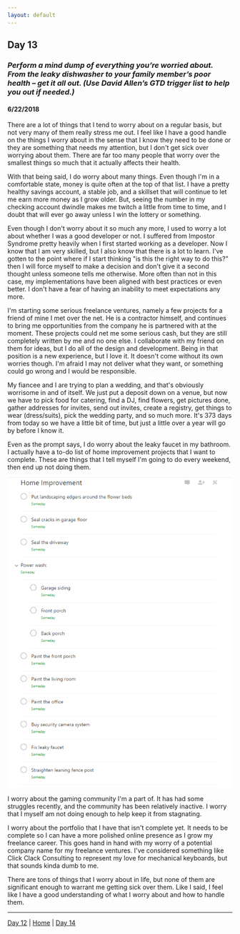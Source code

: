 ```yaml
---
layout: default
---
```


## Day 13
### *Perform a mind dump of everything you’re worried about. From the leaky dishwasher to your family member’s poor health – get it all out. (Use David Allen’s GTD trigger list to help you out if needed.)*
#### 6/22/2018

There are a lot of things that I tend to worry about on a regular basis, but not very many of them really stress me out. I feel like I have a good handle on the things I worry about in the sense that I know they need to be done or they are something that needs my attention, but I don't get sick over worrying about them. There are far too many people that worry over the smallest things so much that it actually affects their health.

With that being said, I do worry about many things. Even though I'm in a comfortable state, money is quite often at the top of that list. I have a pretty healthy savings account, a stable job, and a skillset that will continue to let me earn more money as I grow older. But, seeing the number in my checking account dwindle makes me twitch a little from time to time, and I doubt that will ever go away unless I win the lottery or something.

Even though I don't worry about it so much any more, I used to worry a lot about whether I was a good developer or not. I suffered from Impostor Syndrome pretty heavily when I first started working as a developer. Now I know that I am very skilled, but I also know that there is a lot to learn. I've gotten to the point where if I start thinking "is this the right way to do this?" then I will force myself to make a decision and don't give it a second thought unless someone tells me otherwise. More often than not in this case, my implementations have been aligned with best practices or even better. I don't have a fear of having an inability to meet expectations any more.

I'm starting some serious freelance ventures, namely a few projects for a friend of mine I met over the net. He is a contractor himself, and continues to bring me opportunities from the company he is partnered with at the moment. These projects could net me some serious cash, but they are still completely written by me and no one else. I collaborate with my friend on them for ideas, but I do all of the design and development. Being in that position is a new experience, but I love it. It doesn't come without its own worries though. I'm afraid I may not deliver what they want, or something could go wrong and I would be responsible.

My fiancee and I are trying to plan a wedding, and that's obviously worrisome in and of itself. We just put a deposit down on a venue, but now we have to pick food for catering, find a DJ, find flowers, get pictures done, gather addresses for invites, send out invites, create a registry, get things to wear (dress/suits), pick the wedding party, and so much more. It's 373 days from today so we have a little bit of time, but just a little over a year will go by before I know it.

Even as the prompt says, I do worry about the leaky faucet in my bathroom. I actually have a to-do list of home improvement projects that I want to complete. These are things that I tell myself I'm going to do every weekend, then end up not doing them.

![Home Improvement List](./images/home-improvement.png)

I worry about the gaming community I'm a part of. It has had some struggles recently, and the community has been relatively inactive. I worry that I myself am not doing enough to help keep it from stagnating.

I worry about the portfolio that I have that isn't complete yet. It needs to be complete so I can have a more polished online presence as I grow my freelance career. This goes hand in hand with my worry of a potential company name for my freelance ventures. I've considered something like Click Clack Consulting to represent my love for mechanical keyboards, but that sounds kinda dumb to me.

There are tons of things that I worry about in life, but none of them are significant enough to warrant me getting sick over them. Like I said, I feel like I have a good understanding of what I worry about and how to handle them.

---
[Day 12](./day-12) | [Home](./) | [Day 14](./day-14)